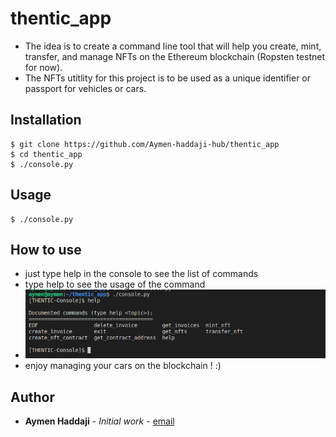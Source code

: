 # thentic_app

* The idea is to create a command line tool that will help you create, mint, transfer, and manage NFTs on the Ethereum blockchain (Ropsten testnet for now).
* The NFTs utitlity for this project is to be used as a unique identifier or passport for vehicles or cars.

## Installation

```
$ git clone https://github.com/Aymen-haddaji-hub/thentic_app
$ cd thentic_app
$ ./console.py
```

## Usage

```
$ ./console.py
```

## How to use
* just type help in the console to see the list of commands 
* type help <command> to see the usage of the command
* ![alt text](https://github.com/Aymen-haddaji-hub/thentic_app/blob/main/example.png)
* enjoy managing your cars on the blockchain ! :)

## Author

* **Aymen Haddaji** - *Initial work* - [email](aymensystem7@gmail.com)

